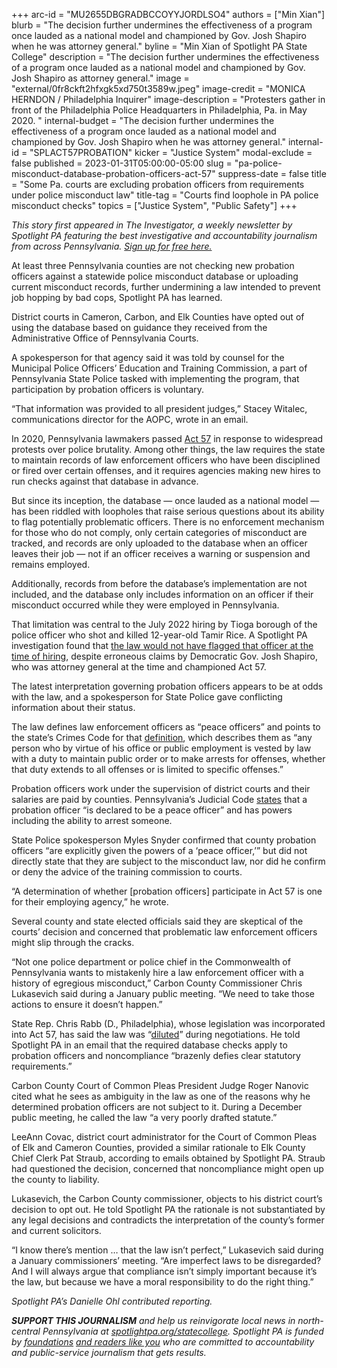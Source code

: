 +++
arc-id = "MU2655DBGRADBCCOYYJORDLSO4"
authors = ["Min Xian"]
blurb = "The decision further undermines the effectiveness of a program once lauded as a national model and championed by Gov. Josh Shapiro when he was attorney general."
byline = "Min Xian of Spotlight PA State College"
description = "The decision further undermines the effectiveness of a program once lauded as a national model and championed by Gov. Josh Shapiro as attorney general."
image = "external/0fr8ckft2hfxgk5xd750t3589w.jpeg"
image-credit = "MONICA HERNDON / Philadelphia Inquirer"
image-description = "Protesters gather in front of the Philadelphia Police Headquarters in Philadelphia, Pa. in May 2020. "
internal-budget = "The decision further undermines the effectiveness of a program once lauded as a national model and championed by Gov. Josh Shapiro when he was attorney general."
internal-id = "SPLACT57PROBATION"
kicker = "Justice System"
modal-exclude = false
published = 2023-01-31T05:00:00-05:00
slug = "pa-police-misconduct-database-probation-officers-act-57"
suppress-date = false
title = "Some Pa. courts are excluding probation officers from requirements under police misconduct law"
title-tag = "Courts find loophole in PA police misconduct checks"
topics = ["Justice System", "Public Safety"]
+++

<i>This story first appeared in The Investigator, a weekly newsletter by Spotlight PA featuring the best investigative and accountability journalism from across Pennsylvania. </i><a href="https://www.spotlightpa.org/newsletters"><i>Sign up for free here.</i></a>

At least three Pennsylvania counties are not checking new probation officers against a statewide police misconduct database or uploading current misconduct records, further undermining a law intended to prevent job hopping by bad cops, Spotlight PA has learned.

District courts in Cameron, Carbon, and Elk Counties have opted out of using the database based on guidance they received from the Administrative Office of Pennsylvania Courts.

A spokesperson for that agency said it was told by counsel for the Municipal Police Officers’ Education and Training Commission, a part of Pennsylvania State Police tasked with implementing the program, that participation by probation officers is voluntary.

“That information was provided to all president judges,” Stacey Witalec, communications director for the AOPC, wrote in an email.

<script src="https://www.spotlightpa.org/embed.js" async></script><div data-spl-embed-version="1" data-spl-src="https://www.spotlightpa.org/embeds/newsletter/?cta=Sign%20up%20for%20our%20new%20regional%20newsletter%2C%20%3Cb%3ETalk%20of%20the%20Town%3C%2Fb%3E%2C%20and%20get%20all%20the%20news%20and%20notes%20from%20State%20College%20and%20north-central%20PA.&button=Sign%20Up%20Now&preselect=state_college&eyebrow=DON'T%20MISS%20A%20BEAT"></div>

In 2020, Pennsylvania lawmakers passed <a href="https://www.legis.state.pa.us/cfdocs/legis/li/uconsCheck.cfm?yr=2020&sessInd=0&act=57">Act 57</a> in response to widespread protests over police brutality. Among other things, the law requires the state to maintain records of law enforcement officers who have been disciplined or fired over certain offenses, and it requires agencies making new hires to run checks against that database in advance.

But since its inception, the database — once lauded as a national model — has been riddled with loopholes that raise serious questions about its ability to flag potentially problematic officers. There is no enforcement mechanism for those who do not comply, only certain categories of misconduct are tracked, and records are only uploaded to the database when an officer leaves their job — not if an officer receives a warning or suspension and remains employed.

Additionally, records from before the database’s implementation are not included, and the database only includes information on an officer if their misconduct occurred while they were employed in Pennsylvania.

That limitation was central to the July 2022 hiring by Tioga borough of the police officer who shot and killed 12-year-old Tamir Rice. A Spotlight PA investigation found that <a href="https://www.spotlightpa.org/statecollege/2022/12/tamir-rice-timothy-loehmann-police-tioga-pa-pennsylvania/">the law would not have flagged that officer at the time of hiring</a>, despite erroneous claims by Democratic Gov. Josh Shapiro, who was attorney general at the time and championed Act 57.

The latest interpretation governing probation officers appears to be at odds with the law, and a spokesperson for State Police gave conflicting information about their status.

The law defines law enforcement officers as “peace officers” and points to the state’s Crimes Code for that <a href="https://www.legis.state.pa.us/cfdocs/legis/LI/consCheck.cfm?txtType=HTM&ttl=18">definition</a>, which describes them as “any person who by virtue of his office or public employment is vested by law with a duty to maintain public order or to make arrests for offenses, whether that duty extends to all offenses or is limited to specific offenses.”

Probation officers work under the supervision of district courts and their salaries are paid by counties. Pennsylvania’s Judicial Code <a href="https://web.archive.org/20180818234807/https://www.legis.state.pa.us/cfdocs/legis/LI/consCheck.cfm?txtType=HTM&ttl=42&div=0&chpt=99">states</a> that a probation officer “is declared to be a peace officer” and has powers including the ability to arrest someone.

State Police spokesperson Myles Snyder confirmed that county probation officers “are explicitly given the powers of a ‘peace officer,’” but did not directly state that they are subject to the misconduct law, nor did he confirm or deny the advice of the training commission to courts.

“A determination of whether [probation officers] participate in Act 57 is one for their employing agency,” he wrote.

Several county and state elected officials said they are skeptical of the courts’ decision and concerned that problematic law enforcement officers might slip through the cracks.

“Not one police department or police chief in the Commonwealth of Pennsylvania wants to mistakenly hire a law enforcement officer with a history of egregious misconduct,” Carbon County Commissioner Chris Lukasevich said during a January public meeting. “We need to take those actions to ensure it doesn’t happen.”

State Rep. Chris Rabb (D., Philadelphia), whose legislation was incorporated into Act 57, has said the law was “<a href="https://web.archive.org/20230131105505/https://www.facebook.com/RepRabb/posts/pfbid0jUm3JrVPtXS4gPhSmSGtHTotbJfVDEaz16Crp9haVtyXChiTfZk1zsvF9vj3LP5Gl">diluted</a>” during negotiations. He told Spotlight PA in an email that the required database checks apply to probation officers and noncompliance “brazenly defies clear statutory requirements.”

<script src="https://www.spotlightpa.org/embed.js" async></script><div data-spl-embed-version="1" data-spl-src="https://www.spotlightpa.org/embeds/donate/"></div>

Carbon County Court of Common Pleas President Judge Roger Nanovic cited what he sees as ambiguity in the law as one of the reasons why he determined probation officers are not subject to it. During a December public meeting, he called the law “a very poorly drafted statute.”

LeeAnn Covac, district court administrator for the Court of Common Pleas of Elk and Cameron Counties, provided a similar rationale to Elk County Chief Clerk Pat Straub, according to emails obtained by Spotlight PA. Straub had questioned the decision, concerned that noncompliance might open up the county to liability.

Lukasevich, the Carbon County commissioner, objects to his district court’s decision to opt out. He told Spotlight PA the rationale is not substantiated by any legal decisions and contradicts the interpretation of the county’s former and current solicitors.

“I know there’s mention … that the law isn’t perfect,” Lukasevich said during a January commissioners’ meeting. “Are imperfect laws to be disregarded? And I will always argue that compliance isn’t simply important because it’s the law, but because we have a moral responsibility to do the right thing.”

<i>Spotlight PA’s Danielle Ohl contributed reporting.</i>

<i><b>SUPPORT THIS JOURNALISM</b></i><i> and help us reinvigorate local news in north-central Pennsylvania at </i><a href="/donate?campaign=701Dn000000Ygq1IAC&utm_source=www.spotlightpa.org&utm_medium=statecollege:section&utm_campaign=statecollege:main"><i>spotlightpa.org/statecollege</i></a><i>. Spotlight PA is funded by </i><a href="https://www.spotlightpa.org/support"><i>foundations</i></a><i> </i><a href="https://www.spotlightpa.org/support"><i>and readers like you</i></a><i> who are committed to accountability and public-service journalism that gets results.</i>
